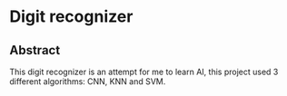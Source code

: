# Digit recognizer

## Abstract

This digit recognizer is an attempt for me to learn AI, this project used 3 different algorithms: CNN, KNN and SVM.


